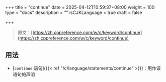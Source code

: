 +++
title = "continue"
date = 2025-04-12T10:59:37+08:00
weight = 100
type = "docs"
description = ""
isCJKLanguage = true
draft = false

+++

> 原文：[https://zh.cppreference.com/w/c/keyword/continue](https://zh.cppreference.com/w/c/keyword/continue)

## 用法

- [`continue` 语句]({{< ref "/c/language/statements/continue" >}})：用作该语句的声明
